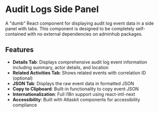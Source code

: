 # Audit Logs Side Panel

A "dumb" React component for displaying audit log event data in a side panel with tabs. This component is designed to be completely self-contained with no external dependencies on adminhub packages.

## Features

- **Details Tab**: Displays comprehensive audit log event information including summary, actor details, and location
- **Related Activities Tab**: Shows related events with correlation ID (optional)
- **JSON Tab**: Displays the raw event data in formatted JSON
- **Copy to Clipboard**: Built-in functionality to copy event JSON
- **Internationalization**: Full i18n support using react-intl-next
- **Accessibility**: Built with Atlaskit components for accessibility compliance
